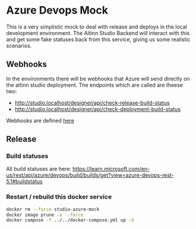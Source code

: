 # Azure Devops Mock

This is a very simplistic mock to deal with release and deploys in the local development
environment. The Altinn Studio Backend will interact with this and get some fake statuses
back from this service, giving us some realistic scenarios.

## Webhooks

In the environments there will be webhooks that Azure will send directly on the altinn studio
deployment. The endpoints which are called are theese two:

- http://studio.localhost/designer/api/check-release-build-status
- http://studio.localhost/designer/api/check-deployment-build-status

Webhooks are defined [here](../../backend/src/Designer/Controllers/PipelinesController.cs)

## Release

### Build statuses

All build statuses are here:
https://learn.microsoft.com/en-us/rest/api/azure/devops/build/builds/get?view=azure-devops-rest-5.1#buildstatus

### Restart / rebuild this docker service

```bash
docker rm --force studio-azure-mock
docker image prune -a --force
docker compose -f ../../docker-compose.yml up -d
```
